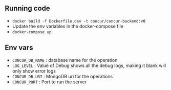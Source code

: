 ## Running code
- `docker build -f Dockerfile.dev -t concur/concur-backend:v0`
- Update the env variables in the docker-compose file
- `docker-compose up`

## Env vars
- `CONCUR_DB_NAME` : database name for the operation
- `LOG_LEVEL` : Value of Debug shows all the debug logs, making it blank will only show error logs
- `CONCUR_DB_URI` : MongoDB uri for the operations
- `CONCUR_PORT` : Port to run the server   